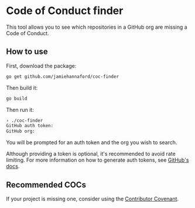 # Code of Conduct finder

This tool allows you to see which repositories in a GitHub org are missing a
Code of Conduct.

## How to use

First, download the package:

```bash
go get github.com/jamiehannaford/coc-finder
```

Then build it:

```bash
go build
```

Then run it:

```bash
› ./coc-finder
GitHub auth token:
GitHub org:
````

You will be prompted for an auth token and the org you wish to search.

Although providing a token is optional, it's recommended to avoid rate limiting.
For more information on how to generate auth tokens, see [GitHub's docs](https://help.github.com/articles/creating-a-personal-access-token-for-the-command-line/).

## Recommended COCs

If your project is missing one, consider using the [Contributor Covenant](http://contributor-covenant.org/).
